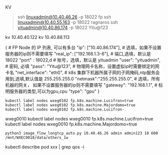 KV
> ssh linuxadmin@10.40.46.26 -p 18022 
fp
> ssh linuxadmin@10.40.55.163 -p 18022
ragnaros
> ssh yituadmin@10.40.86.174 -p 18022    Yitu@123

kv 10.40.40.122
kv 10.40.88.113

   {
      # FP Node 的 IP 列表, 可以有多台
      "ip": ["10.40.86.174"],
      # 选填，如果不设置服务器的ip则不需要填写
      "real_ip": ["192.168.1.3-6"],
      # 端口,选填，默认是18022
      "port" : 18022,d
      # 账号，选填，默认是 yituadmin
      "user": "yituadmin",
      # 密码, 必填
      "pass": "Yitu@123",
      # 物理网卡名称，设置虚拟ip时需要绑定的网卡名
      "net_interface": "eth0",
      # k8s 集群下机器所属子网的子网掩码,ntp服务会用到,选填,默认值是 255.255.255.0
      "netmask":"255.255.255.0",
      # 选填，所有机器的网关， 如果不设置服务器的ip则不需要填写
      "gateway": "192.168.1.1",
      # 标明服务器的类型,可以为gpu,cpu
      "type": "gpu"
    }

    kubectl label nodes wxeg0102 fp.k8s.machine.Lucifron=true
    kubectl label nodes wxeg0102 fp.k8s.machine.Majordomo=true
    kubectl label nodes wxeg0102 fp.k8s.machine.Lucifron-
wxeg0010
    kubectl label nodes wxeg0010 fp.k8s.machine.Lucifron=true
    kubectl label nodes wxeg0010 fp.k8s.machine.Majordomo=true

    
    python3 image_flow_longtcp_auto.py 10.40.46.26 admin admin123 10 600 /mnt/WXEC0018/data/others_1w



kubectl describe pod xxx | grep qos -i